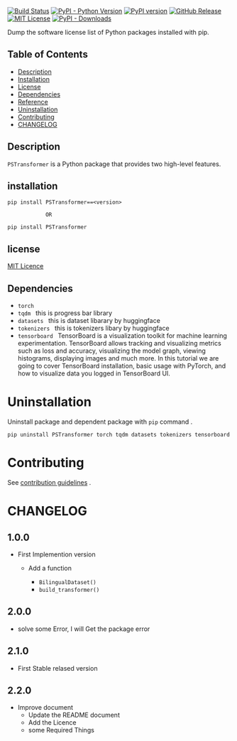 
[![Build Status](https://github.com/raimon49/pip-licenses/workflows/Python%20package/badge.svg)](https://github.com/ProgramerSalar/PSTransformer) [![PyPI - Python Version](https://img.shields.io/pypi/pyversions/pip-licenses.svg)](https://www.python.org/downloads/) [![PyPI version](https://badge.fury.io/py/pip-licenses.svg)](https://pypi.org/project/PSTransformer/) [![GitHub Release](https://img.shields.io/github/release/raimon49/pip-licenses.svg)](https://pypi.org/project/PSTransformer/#history)  [![MIT License](http://img.shields.io/badge/license-MIT-green.svg)](https://github.com/ProgramerSalar/PSTransformer/blob/master/LICENSE) [![PyPI - Downloads](https://img.shields.io/pypi/dm/pip-licenses)]()


Dump the software license list of Python packages installed with pip.

## Table of Contents

* [Description](#description)
* [Installation](#installation)
* [License](#license)
* [Dependencies](#Dependencies)
* [Reference](https://github.com/ProgramerSalar/PSTransformer/blob/master/REFERENCE.md)
* [Uninstallation](#uninstallation)
* [Contributing](#contributing)
* [CHANGELOG](#CHANGELOG)



## Description

`PSTransformer` is a Python package that provides two high-level features.


## installation
```
pip install PSTransformer==<version>

            OR

pip install PSTransformer
```






## license 
[MIT Licence](https://github.com/ProgramerSalar/PSTransformer/blob/master/LICENSE)

## Dependencies 
- ```torch``` 
- ```tqdm ``` this is progress bar library
- ```datasets ```  this is dataset libarary by huggingface
- ```tokenizers ```  this is tokenizers libary by huggingface
- ```tensorboard ```  TensorBoard is a visualization toolkit for machine learning experimentation. TensorBoard allows tracking and visualizing metrics such as loss and accuracy, visualizing the model graph, viewing histograms, displaying images and much more. In this tutorial we are going to cover TensorBoard installation, basic usage with PyTorch, and how to visualize data you logged in TensorBoard UI.


# Uninstallation
Uninstall package and dependent package with ```pip``` command .
```
pip uninstall PSTransformer torch tqdm datasets tokenizers tensorboard
```

# Contributing 
See [contribution guidelines](https://github.com/ProgramerSalar/PSTransformer/blob/master/CONTRIBUTING.md) .


# CHANGELOG

## 1.0.0

- First Implemention version
    - Add a function 

        - ```BilingualDataset()```
        - ```build_transformer()```


## 2.0.0
- solve some Error, I will Get the package error 

## 2.1.0 
- First Stable relased version

   

## 2.2.0
- Improve document
    - Update the README document
    - Add the Licence 
    - some Required Things 


